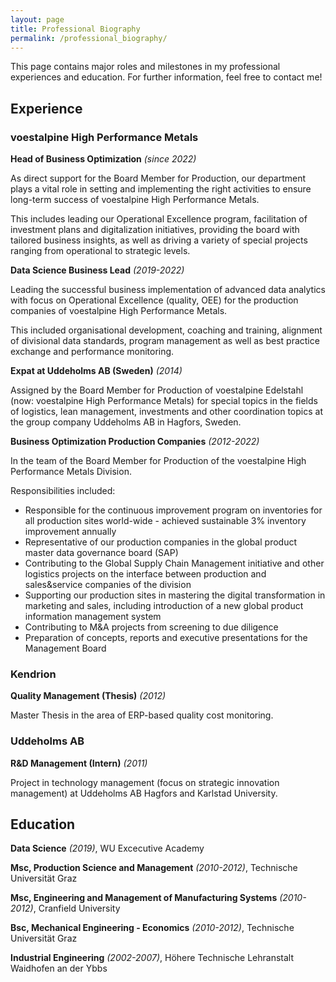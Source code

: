 ```yaml
---
layout: page
title: Professional Biography
permalink: /professional_biography/
---
```


This page contains major roles and milestones in my professional experiences and education. For further information, feel free to contact me!

## Experience

### voestalpine High Performance Metals

**Head of Business Optimization** *(since 2022)*

As direct support for the Board Member for Production, our department plays a vital role in setting and implementing the right activities to ensure long-term success of voestalpine High Performance Metals.

This includes leading our Operational Excellence program, facilitation of investment plans and digitalization initiatives, providing the board with tailored business insights, as well as driving a variety of special projects ranging from operational to strategic levels.


**Data Science Business Lead** *(2019-2022)*


Leading the successful business implementation of advanced data analytics with focus on Operational Excellence (quality, OEE) for the production companies of voestalpine High Performance Metals.

This included organisational development, coaching and training, alignment of divisional data standards, program management as well as best practice exchange and performance monitoring.

**Expat at Uddeholms AB (Sweden)** *(2014)*


Assigned by the Board Member for Production of voestalpine Edelstahl (now: voestalpine High Performance Metals) for special topics in the fields of logistics, lean management, investments and other coordination topics at the group company Uddeholms AB in Hagfors, Sweden.

**Business Optimization Production Companies** *(2012-2022)*


In the team of the Board Member for Production of the voestalpine High Performance Metals Division.

Responsibilities included:
- Responsible for the continuous improvement program on inventories for all production sites world-wide - achieved sustainable 3% inventory improvement annually
- Representative of our production companies in the global product master data governance board (SAP)
- Contributing to the Global Supply Chain Management initiative and other logistics projects on the interface between production and sales&service companies of the division
- Supporting our production sites in mastering the digital transformation in marketing and sales, including introduction of a new global product information management system
- Contributing to M&A projects from screening to due diligence 
- Preparation of concepts, reports and executive presentations for the Management Board

### Kendrion 


**Quality Management (Thesis)** *(2012)*

Master Thesis in the area of ERP-based quality cost monitoring.

### Uddeholms AB


**R&D Management (Intern)** *(2011)*

Project in technology management (focus on strategic innovation management) at Uddeholms AB Hagfors and Karlstad University.



## Education

**Data Science** *(2019)*, WU Excecutive Academy

**Msc, Production Science and Management** *(2010-2012)*, Technische Universität Graz

**Msc, Engineering and Management of Manufacturing Systems** *(2010-2012)*, Cranfield University

**Bsc, Mechanical Engineering - Economics** *(2010-2012)*, Technische Universität Graz

**Industrial Engineering** *(2002-2007)*, Höhere Technische Lehranstalt Waidhofen an der Ybbs
